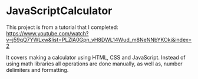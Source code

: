 # JavaScriptCalculator

This project is from a tutorial that I completed: https://www.youtube.com/watch?v=j59qQ7YWLxw&list=PLZlA0Gpn_vH8DWL14Wud_m8NeNNbYKOkj&index=2

It covers making a calculator using HTML, CSS and JavaScript. Instead of using math libraries all operations are done manually, as well as, number delimiters and formatting.
